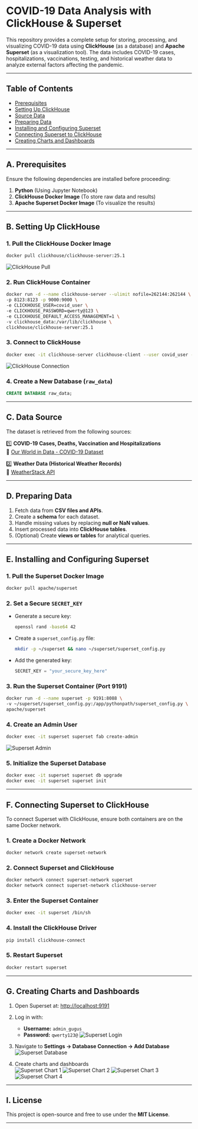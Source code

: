 # **COVID-19 Data Analysis with ClickHouse & Superset**

This repository provides a complete setup for storing, processing, and visualizing COVID-19 data using **ClickHouse** (as a database) and **Apache Superset** (as a visualization tool). The data includes COVID-19 cases, hospitalizations, vaccinations, testing, and historical weather data to analyze external factors affecting the pandemic.

---

## **Table of Contents**
- [Prerequisites](#prerequisites)
- [Setting Up ClickHouse](#setting-up-clickhouse)
- [Source Data](#source-data)
- [Preparing Data](#preparing-data)
- [Installing and Configuring Superset](#installing-and-configuring-superset)
- [Connecting Superset to ClickHouse](#connecting-superset-to-clickhouse)
- [Creating Charts and Dashboards](#creating-charts-and-dashboards)

---

## **A. Prerequisites**
Ensure the following dependencies are installed before proceeding:
1. **Python** (Using Jupyter Notebook)
2. **ClickHouse Docker Image** (To store raw data and results)
3. **Apache Superset Docker Image** (To visualize the results)

---

## **B. Setting Up ClickHouse**
### **1. Pull the ClickHouse Docker Image**
```bash
docker pull clickhouse/clickhouse-server:25.1
```
![ClickHouse Pull](<assets/Screenshot from 2025-03-17 15-44-32.png>)

### **2. Run ClickHouse Container**
```bash
docker run -d --name clickhouse-server --ulimit nofile=262144:262144 \
-p 8123:8123 -p 9000:9000 \
-e CLICKHOUSE_USER=covid_user \
-e CLICKHOUSE_PASSWORD=qwerty@123 \
-e CLICKHOUSE_DEFAULT_ACCESS_MANAGEMENT=1 \
-v clickhouse_data:/var/lib/clickhouse \
clickhouse/clickhouse-server:25.1
```

### **3. Connect to ClickHouse**
```bash
docker exec -it clickhouse-server clickhouse-client --user covid_user --password qwerty@123
```
![ClickHouse Connection](<assets/Screenshot from 2025-03-17 15-54-54.png>)

### **4. Create a New Database (`raw_data`)**
```sql
CREATE DATABASE raw_data;
```

---

## **C. Data Source**
The dataset is retrieved from the following sources:  

1️⃣ **COVID-19 Cases, Deaths, Vaccination and Hospitalizations**  
🔗 [Our World in Data - COVID-19 Dataset](https://docs.owid.io/projects/etl/api/covid/#download-data)  

2️⃣ **Weather Data (Historical Weather Records)**  
🔗 [WeatherStack API](https://weatherstack.com/)  

---

## **D. Preparing Data**
1. Fetch data from **CSV files and APIs**.
2. Create a **schema** for each dataset.
3. Handle missing values by replacing **null or NaN values**.
4. Insert processed data into **ClickHouse tables**.
5. (Optional) Create **views or tables** for analytical queries.

---

## **E. Installing and Configuring Superset**
### **1. Pull the Superset Docker Image**
```bash
docker pull apache/superset
```

### **2. Set a Secure `SECRET_KEY`**
- Generate a secure key:
  ```bash
  openssl rand -base64 42
  ```
- Create a `superset_config.py` file:
  ```bash
  mkdir -p ~/superset && nano ~/superset/superset_config.py
  ```
- Add the generated key:
  ```python
  SECRET_KEY = "your_secure_key_here"
  ```

### **3. Run the Superset Container (Port 9191)**
```bash
docker run -d --name superset -p 9191:8088 \
-v ~/superset/superset_config.py:/app/pythonpath/superset_config.py \
apache/superset
```

### **4. Create an Admin User**
```bash
docker exec -it superset superset fab create-admin
```
![Superset Admin](<assets/Screenshot from 2025-03-18 07-05-17.png>)

### **5. Initialize the Superset Database**
```bash
docker exec -it superset superset db upgrade
docker exec -it superset superset init
```

---

## **F. Connecting Superset to ClickHouse**
To connect Superset with ClickHouse, ensure both containers are on the same Docker network.

### **1. Create a Docker Network**
```bash
docker network create superset-network
```
### **2. Connect Superset and ClickHouse**
```bash
docker network connect superset-network superset
docker network connect superset-network clickhouse-server
```
### **3. Enter the Superset Container**
```bash
docker exec -it superset /bin/sh
```
### **4. Install the ClickHouse Driver**
```bash
pip install clickhouse-connect
```
### **5. Restart Superset**
```bash
docker restart superset
```

---

## **G. Creating Charts and Dashboards**
1. Open Superset at: [http://localhost:9191](http://localhost:9191)
2. Log in with:
   - **Username:** `admin_gugus`
   - **Password:** `qwerty123@`
   ![Superset Login](<assets/Screenshot from 2025-03-18 07-10-13.png>)

3. Navigate to **Settings → Database Connection → Add Database**  
   ![Superset Database](<assets/Screenshot from 2025-03-18 08-03-37.png>)

4. Create charts and dashboards  
   ![Superset Chart 1](<assets/Screenshot from 2025-03-18 13-09-00.png>)
   ![Superset Chart 2](<assets/Screenshot from 2025-03-18 12-15-10.png>)
   ![Superset Chart 3](<assets/Screenshot from 2025-03-18 12-31-18.png>)
   ![Superset Chart 4](<assets/Screenshot from 2025-03-18 13-07-04.png>)

---

## **I. License**
This project is open-source and free to use under the **MIT License**.

---
